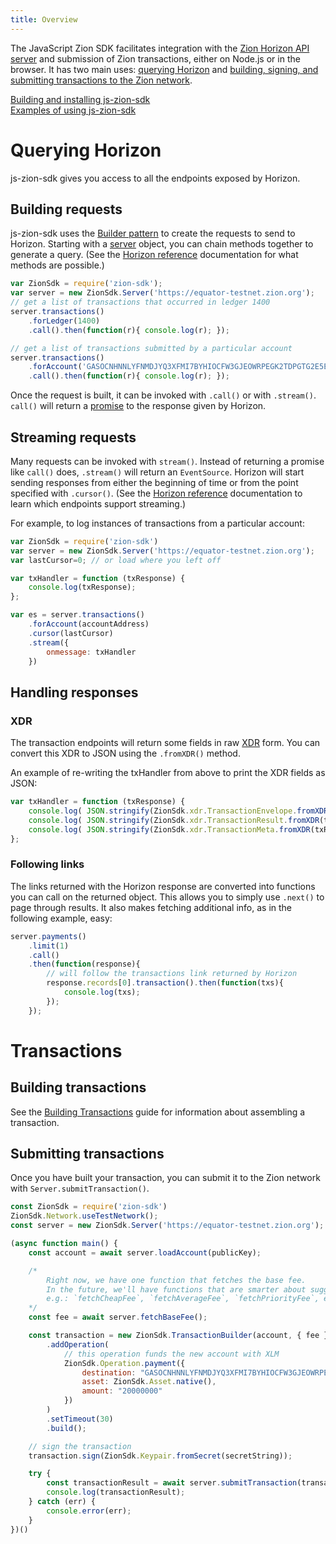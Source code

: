 ```yaml
---
title: Overview
---
```

The JavaScript Zion SDK facilitates integration with the [Zion Horizon API server](https://github.com/zioncoin2100/equator) and submission of Zion transactions, either on Node.js or in the browser. It has two main uses: [querying Horizon](#querying-equator) and [building, signing, and submitting transactions to the Zion network](#building-transactions).

[Building and installing js-zion-sdk](https://github.com/zioncoin2100/js-zion-sdk)<br>
[Examples of using js-zion-sdk](./examples.md)

# Querying Horizon
js-zion-sdk gives you access to all the endpoints exposed by Horizon.

## Building requests
js-zion-sdk uses the [Builder pattern](https://en.wikipedia.org/wiki/Builder_pattern) to create the requests to send
to Horizon. Starting with a [server](https://zion.github.io/js-zion-sdk/Server.html) object, you can chain methods together to generate a query.
(See the [Horizon reference](http://zionc.info/blog/) documentation for what methods are possible.)
```js
var ZionSdk = require('zion-sdk');
var server = new ZionSdk.Server('https://equator-testnet.zion.org');
// get a list of transactions that occurred in ledger 1400
server.transactions()
    .forLedger(1400)
    .call().then(function(r){ console.log(r); });

// get a list of transactions submitted by a particular account
server.transactions()
    .forAccount('GASOCNHNNLYFNMDJYQ3XFMI7BYHIOCFW3GJEOWRPEGK2TDPGTG2E5EDW')
    .call().then(function(r){ console.log(r); });
```

Once the request is built, it can be invoked with `.call()` or with `.stream()`. `call()` will return a
[promise](https://developer.mozilla.org/en-US/docs/Web/JavaScript/Reference/Global_Objects/Promise) to the response given by Horizon.

## Streaming requests
Many requests can be invoked with `stream()`. Instead of returning a promise like `call()` does, `.stream()` will return an `EventSource`.
Horizon will start sending responses from either the beginning of time or from the point specified with `.cursor()`.
(See the [Horizon reference](http://zionc.info/blog/) documentation to learn which endpoints support streaming.)

For example, to log instances of transactions from a particular account:

```javascript
var ZionSdk = require('zion-sdk')
var server = new ZionSdk.Server('https://equator-testnet.zion.org');
var lastCursor=0; // or load where you left off

var txHandler = function (txResponse) {
    console.log(txResponse);
};

var es = server.transactions()
    .forAccount(accountAddress)
    .cursor(lastCursor)
    .stream({
        onmessage: txHandler
    })
```

## Handling responses

### XDR
The transaction endpoints will return some fields in raw [XDR](https://www.zion.org/developers/equator/learn/xdr.html)
form. You can convert this XDR to JSON using the `.fromXDR()` method.

An example of re-writing the txHandler from above to print the XDR fields as JSON:

```javascript
var txHandler = function (txResponse) {
    console.log( JSON.stringify(ZionSdk.xdr.TransactionEnvelope.fromXDR(txResponse.envelope_xdr, 'base64')) );
    console.log( JSON.stringify(ZionSdk.xdr.TransactionResult.fromXDR(txResponse.result_xdr, 'base64')) );
    console.log( JSON.stringify(ZionSdk.xdr.TransactionMeta.fromXDR(txResponse.result_meta_xdr, 'base64')) );
};

```


### Following links
The links returned with the Horizon response are converted into functions you can call on the returned object.
This allows you to simply use `.next()` to page through results. It also makes fetching additional info, as in the following example, easy:

```js
server.payments()
    .limit(1)
    .call()
    .then(function(response){
        // will follow the transactions link returned by Horizon
        response.records[0].transaction().then(function(txs){
            console.log(txs);
        });
    });
```


# Transactions

## Building transactions

See the [Building Transactions](https://www.zion.org/developers/js-zion-base/learn/building-transactions.html) guide for information about assembling a transaction.

## Submitting transactions
Once you have built your transaction, you can submit it to the Zion network with `Server.submitTransaction()`.
```js
const ZionSdk = require('zion-sdk')
ZionSdk.Network.useTestNetwork();
const server = new ZionSdk.Server('https://equator-testnet.zion.org');

(async function main() {
    const account = await server.loadAccount(publicKey);

    /* 
        Right now, we have one function that fetches the base fee.
        In the future, we'll have functions that are smarter about suggesting fees,
        e.g.: `fetchCheapFee`, `fetchAverageFee`, `fetchPriorityFee`, etc.
    */
    const fee = await server.fetchBaseFee();

    const transaction = new ZionSdk.TransactionBuilder(account, { fee })
        .addOperation(
            // this operation funds the new account with XLM
            ZionSdk.Operation.payment({
                destination: "GASOCNHNNLYFNMDJYQ3XFMI7BYHIOCFW3GJEOWRPEGK2TDPGTG2E5EDW",
                asset: ZionSdk.Asset.native(),
                amount: "20000000"
            })
        )
        .setTimeout(30)
        .build();

    // sign the transaction
    transaction.sign(ZionSdk.Keypair.fromSecret(secretString)); 

    try {
        const transactionResult = await server.submitTransaction(transaction);
        console.log(transactionResult);
    } catch (err) {
        console.error(err);
    }
})()
```
